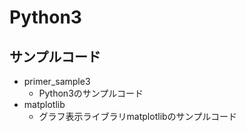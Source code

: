 # Python3

## サンプルコード

* primer_sample3
    - Python3のサンプルコード
* matplotlib
    - グラフ表示ライブラリmatplotlibのサンプルコード
